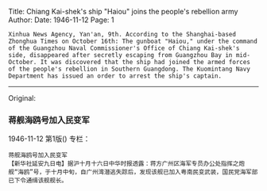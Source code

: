 Title: Chiang Kai-shek's ship "Haiou" joins the people's rebellion army
Author:
Date: 1946-11-12
Page: 1

    Xinhua News Agency, Yan'an, 9th. According to the Shanghai-based Zhonghua Times on October 16th: The gunboat "Haiou," under the command of the Guangzhou Naval Commissioner's Office of Chiang Kai-shek's side, disappeared after secretly escaping from Guangzhou Bay in mid-October. It was discovered that the ship had joined the armed forces of the people's rebellion in Southern Guangdong. The Kuomintang Navy Department has issued an order to arrest the ship's captain.



<hr /> 

Original: 


### 蒋舰海鸥号加入民变军

1946-11-12
第1版()
专栏：

    蒋舰海鸥号加入民变军
    【新华社延安九日电】据沪十月十六日中华时报透露：蒋方广州区海军专员办公处指挥之炮舰“海鸥”号，于十月中旬，自广州湾潜逃失踪后，发现该舰已加入粤南民变武装，国民党海军部已下令通缉该舰舰长。
